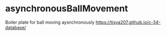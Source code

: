 # asynchronousBallMovement
Boiler plate for ball moving aysnchronously
https://tisya207.github.io/c-34-database/
